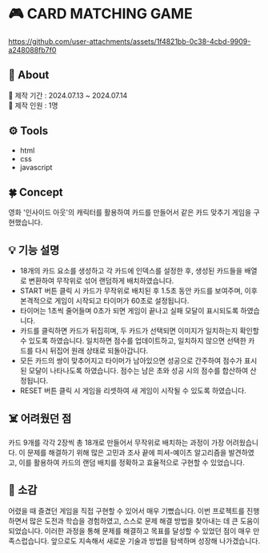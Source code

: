 # 🎮 CARD MATCHING GAME
https://github.com/user-attachments/assets/1f4821bb-0c38-4cbd-9909-a248088fb7f0


## 📢 About
📆 제작 기간 : 2024.07.13 ~ 2024.07.14 <br>
👤 제작 인원 : 1명

## ⚙️ Tools
- html
- css
- javascript

## 🍀 Concept
영화 '인사이드 아웃'의 캐릭터를 활용하여 카드를 만들어서 같은 카드 맞추기 게임을 구현했습니다.

## 💡 기능 설명
- 18개의 카드 요소를 생성하고 각 카드에 인덱스를 설정한 후, 생성된 카드들을 배열로 변환하여 무작위로 섞어 랜덤하게 배치하였습니다.
- START 버튼 클릭 시 카드가 무작위로 배치된 후 1.5초 동안 카드를 보여주며, 이후 본격적으로 게임이 시작되고 타이머가 60초로 설정됩니다.
- 타이머는 1초씩 줄어들며 0초가 되면 게임이 끝나고 실패 모달이 표시되도록 하였습니다.
- 카드를 클릭하면 카드가 뒤집히며, 두 카드가 선택되면 이미지가 일치하는지 확인할 수 있도록 하였습니다. 일치하면 점수를 업데이트하고, 일치하지 않으면 선택한 카드를 다시 뒤집어 원래 상태로 되돌아갑니다.
- 모든 카드의 쌍이 맞추어지고 타이머가 남아있으면 성공으로 간주하여 점수가 표시된 모달이 나타나도록 하였습니다. 점수는 남은 초와 성공 시의 점수를 합산하여 산정됩니다.
- RESET 버튼 클릭 시 게임을 리셋하여 새 게임이 시작될 수 있도록 하였습니다.
  
## ☠️ 어려웠던 점
카드 9개를 각각 2장씩 총 18개로 만들어서 무작위로 배치하는 과정이 가장 어려웠습니다. 이 문제를 해결하기 위해 많은 고민과 조사 끝에 피셔-예이츠 알고리즘을 발견하였고, 이를 활용하여 카드의 랜덤 배치를 정확하고 효율적으로 구현할 수 있었습니다.

## 🌈 소감
어렸을 때 즐겼던 게임을 직접 구현할 수 있어서 매우 기뻤습니다. 이번 프로젝트를 진행하면서 많은 도전과 학습을 경험하였고, 스스로 문제 해결 방법을 찾아내는 데 큰 도움이 되었습니다. 이러한 과정을 통해 문제를 해결하고 목표를 달성할 수 있었던 점이 매우 만족스럽습니다. 앞으로도 지속해서 새로운 기술과 방법을 탐색하며 성장해 나가겠습니다.
